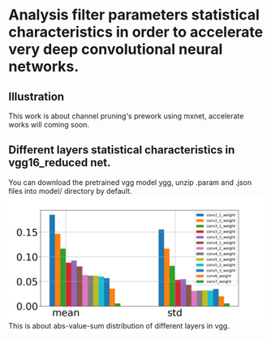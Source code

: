 Analysis filter parameters statistical characteristics in order to accelerate very deep convolutional neural networks.
======
Illustration
------
This work is about channel pruning's prework using mxnet, accelerate works will coming soon.

Different layers statistical characteristics in vgg16_reduced net.
------
You can download the pretrained vgg model [vgg](https://github-production-release-asset-2e65be.s3.amazonaws.com/69511580/3b46dde6-dd9e-11e6-8816-605f5e63424d?X-Amz-Algorithm=AWS4-HMAC-SHA256&X-Amz-Credential=AKIAIWNJYAX4CSVEH53A%2F20180123%2Fus-east-1%2Fs3%2Faws4_request&X-Amz-Date=20180123T101046Z&X-Amz-Expires=300&X-Amz-Signature=ccd55924464f10427ddf2b1c49955d5104893ba6ac052ec00ec10f1fe2fdecf1&X-Amz-SignedHeaders=host&actor_id=28799290&response-content-disposition=attachment%3B%20filename%3Dvgg16_reduced.zip&response-content-type=application%2Foctet-stream), unzip .param and .json files into model/ directory by default.
![vgg_fig](https://github.com/yuanCnD/Model-parameter-analysis/blob/master/different%20filters%20Statistical%20characteristics.png "vgg_fig") 
This is about abs-value-sum distribution of different layers in vgg.
